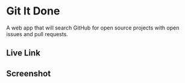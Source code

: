 # Git It Done

A web app that will search GitHub for open source projects with open issues and pull requests.

## Live Link



## Screenshot

